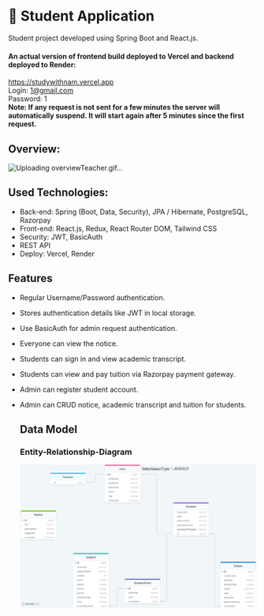 # 📓 Student Application

Student project developed using Spring Boot and React.js.<br>

#### An actual version of frontend build deployed to Vercel and backend deployed to Render:
https://studywithnam.vercel.app <br>
Login: 1@gmail.com <br>
Password: 1 <br>
**Note: If any request is not sent for a few minutes the server will automatically suspend. It will start again after 5 minutes since the first request.**
## Overview:
![Uploading overviewTeacher.gif…]()

## Used Technologies:

* Back-end: Spring (Boot, Data, Security), JPA / Hibernate, PostgreSQL, Razorpay
* Front-end: React.js, Redux, React Router DOM, Tailwind CSS
* Security: JWT, BasicAuth
* REST API
* Deploy: Vercel, Render

## Features

* Regular Username/Password authentication.
* Stores authentication details like JWT in local storage.
* Use BasicAuth for admin request authentication.
* Everyone can view the notice.
* Students can sign in and view academic transcript.
* Students can view and pay tuition via Razorpay payment gateway.
* Admin can register student account.
* Admin can CRUD notice, academic transcript and tuition for students.

  ## Data Model
  ### Entity-Relationship-Diagram
  ![Entity Diagram](https://github.com/Namtayto/spring-boot-react-student-app/blob/main/Backend/DAA/DAA/image/daa_SQL.png)
